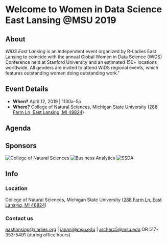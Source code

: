 # Welcome to Women in Data Science East Lansing @MSU 2019

## About
*WiDS East Lansing* is an independent event organized by R-Ladies East Lansing to coincide with the annual Global Women in Data Science (WiDS) Conference held at Stanford University and an estimated 150+ locations worldwide. All genders are invited to attend WiDS regional events, which features outstanding women doing outstanding work." 

## Event Details
- **When?** April 12, 2019 | 1130a–5p
- **Where?** College of Natural Sciences, Michigan State University ([288 Farm Ln, East Lansing, MI 48824](https://maps.msu.edu/interactive/index.php?location=UB8Z))

## Agenda


## Sponsors
![College of Natural Sciences]()
![Business Analytics](https://drive.google.com/file/d/1ktsOtDkNV6AfDaxmw9jH2wdK0HhXUYZa/view?usp=sharing)
![SSDA](https://drive.google.com/file/d/1YwlIo2IYW_Sbrbzx8imNGTRaYrzRPWYv/view?usp=sharing)



## Info
### Location
College of Natural Sciences, Michigan State University ([288 Farm Ln, East Lansing, MI 48824](https://maps.msu.edu/interactive/index.php?location=UB8Z))

### Contact us
eastlansing@rladies.org | janani@msu.edu | archerc5@msu.edu OR 517-353-5491 (during office hours)
